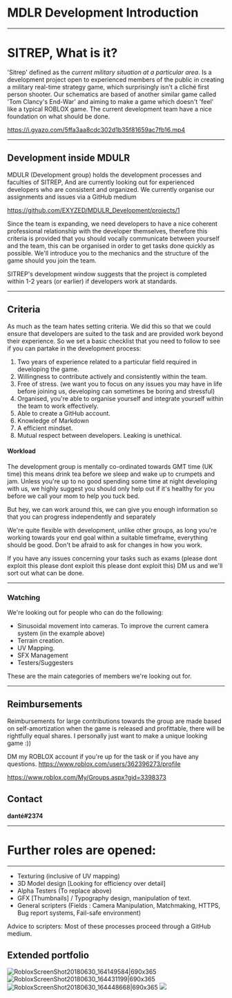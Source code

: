 # MDLR Development Introduction



---
# SITREP, What is it?
'Sitrep' defined as the *current military situation at a particular area*. Is a development project open to experienced members of the public in creating a military real-time strategy game, which surprisingly isn't a cliché first person shooter. Our schematics are based of another similar game called 'Tom Clancy's End-War' and aiming to make a game which doesn't 'feel' like a typical ROBLOX game.  The current development team have a nice foundation on what should be done.

https://i.gyazo.com/5ffa3aa8cdc302d1b35f81659ac7fb16.mp4

---
## Development inside MDULR
MDULR (Development group) holds the development processes and faculties of SITREP,  And are currently looking out for experienced developers who are consistent and organized. We currently organise our assignments and issues via a GitHub medium

https://github.com/EXYZED/MDULR_Development/projects/1

Since the team is expanding, we need developers to have a nice coherent professional relationship with the developer themselves, therefore this criteria is provided that you should vocally communicate between yourself and the team, this can be organised in order to get tasks done quickly as possible. We'll introduce you to the mechanics and the structure of the game should you join the team.

SITREP's development window suggests that the project is completed within 1-2 years (or earlier) if developers work at standards.

---
## Criteria
As much as the team hates setting criteria. We did this so that we could ensure that developers are suited to the task and are provided work beyond their experience. So we set a basic checklist that you need to follow to see if you can partake in the development process:

1. Two years of experience related to a particular field required in developing the game.
2. Willingness to contribute actively and consistently within the team.
3. Free of stress. (we want you to focus on any issues you may have in life before joining us, developing can sometimes be boring and stressful)
4. Organised, you're able to organise yourself and integrate yourself within the team to work effectively.
5. Able to create a GitHub account.
6. Knowledge of Markdown
7. A efficient mindset.
8. Mutual respect between developers. Leaking is unethical.

#### Workload
The development group is mentally co-ordinated towards GMT time (UK time) this means drink tea before we sleep and wake up to crumpets and jam. Unless you're up to no good spending some time at night developing with us, we highly suggest you should only help out if it's healthy for you before we call your mom to help you tuck bed.

But hey, we can work around this, we can give you enough information so that you can progress independently and separately

We're quite flexible with development, unlike other groups, as long you're working towards your end goal within a suitable timeframe, everything should be good. Don't be afraid to ask for changes in how you work.

If you have any issues concerning your tasks such as exams (please dont exploit this please dont exploit this please dont exploit this) DM us and we'll sort out what can be done.

---
### Watching
We're looking out for people who can do the following:
* Sinusoidal movement into cameras. To improve the current camera system (in the example above)
* Terrain creation.
* UV Mapping.
* SFX Management
* Testers/Suggesters

These are the main categories of members we're looking out for.

---
## Reimbursements
Reimbursements for large contributions towards the group are made based on self-amortization when the game is released and profittable, there will be rightfully equal shares. I personally just want to make a unique looking game :))

DM my ROBLOX account if you're up for the task or if you have any questions.
https://www.roblox.com/users/362396273/profile

https://www.roblox.com/My/Groups.aspx?gid=3398373

## Contact
**danté#2374**

---

# Further roles are opened:

---
* Texturing (inclusive of UV mapping)
* 3D Model design [Looking for efficiency over detail]
* Alpha Testers (To replace above)
* GFX [Thumbnails] / Typography design, manipulation of text.
* General scripters (Fields : Camera Manipulation, Matchmaking, HTTPS, Bug report systems, Fail-safe environment)

Advice to scripters: Most of these processes proceed through a GitHub medium.

Extended portfolio
--- 
![RobloxScreenShot20180630_164149584|690x365](https://devforum.roblox.com/uploads/default/original/3X/5/7/57c8e701b03126089d51fbefc9807ddf908c31bc.png)
![RobloxScreenShot20180630_164431199|690x365](upload://5OhcLgAlslx7UpkPnMVTF7CcDEP.jpg)![RobloxScreenShot20180630_164448668|690x365](upload://1Fj5ES08AGEcVqpIkaMucND4mkR.jpg)
![](https://cdn.discordapp.com/attachments/196362136656674816/462643868169666560/unknown.png)
